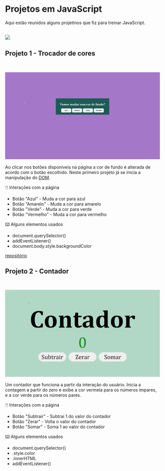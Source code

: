 # Projetos em JavaScript

Aqui estão reunidos alguns projetinos que fiz para treinar JavaScript.

<br>
<img src="https://gifs.eco.br/wp-content/uploads/2022/02/gifs-do-gatinho-digitando-2.gif">
<br>

## Projeto 1 - Trocador de cores
<br>

![](trocador-de-cores/img/trocador-de-cores.gif)

Ao clicar nos botões disponíveis na página a cor de fundo é alterada de acordo com o botão escolhido. Neste primeiro projeto já se inicia a manipulação do [DOM](http://devfuria.com.br/javascript/dom/).

🖱️ Interações com a página
- Botão "Azul" - Muda a cor para azul
- Botão "Amarelo" - Muda a cor para amarelo
- Botão "Verde" - Muda a cor para verde
- Botão "Vermelho" - Muda a cor para vermelho

⌨️ Alguns elementos usados
- document.querySelector()
- addEventListener()
- document.body.style.backgroundColor

[repositório](https://github.com/Kellycns/Projetinhos-em-js/tree/main/trocador-de-cores)

## Projeto 2 - Contador
<br>

![](contador/img/contador.gif)

Um contador que funciona a partir da interação do usuário. Inicia a contagem a partir do zero e exibe a cor vermela para os números ímpares, e a cor verde para os números pares.

🖱️ Interações com a página
- Botão "Subtrair" - Subtrai 1 do valor do contador
- Botão "Zerar" - Volta o valor do contador
- Botão "Somar" - Soma 1 ao valor do contador

⌨️ Alguns elementos usados
- document.querySelector()
- .style.color
- .innerHTML
- addEventListener()
